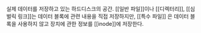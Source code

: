 실제 데이터를 저장하고 있는 하드디스크의 공간.
[[일반 파일]]이나 [[디렉터리]], [[심벌릭 링크]]는 데이터 블록에 관련 내용을 직접 저장하지만,
[[특수 파일]] 은 데이터 블록을 사용하지 않고 장치에 관한 정보를 [[inode]]에 저장한다.